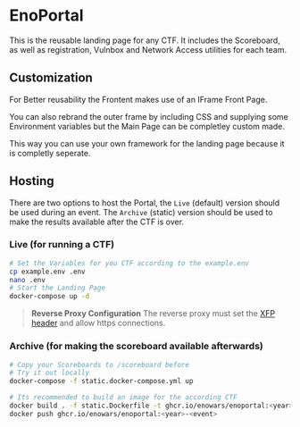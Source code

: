 # EnoPortal

This is the reusable landing page for any CTF. It includes the Scoreboard, as well as registration, Vulnbox and Network Access utilities for each team.

## Customization

For Better reusability the Frontent makes use of an IFrame Front Page.

You can also rebrand the outer frame by including CSS and supplying some Environment variables but the Main Page can be completley custom made.

This way you can use your own framework for the landing page because it is completly seperate.

## Hosting

There are two options to host the Portal, the `Live` (default) version should be used during an event. The `Archive` (static) version should be used to make the results available after the CTF is over.

### Live (for running a CTF)

```bash
# Set the Variables for you CTF according to the example.env
cp example.env .env
nano .env
# Start the Landing Page
docker-compose up -d
```

> **Reverse Proxy Configuration**
> The reverse proxy must set the [XFP header](https://developer.mozilla.org/en-US/docs/Web/HTTP/Headers/X-Forwarded-Proto) and allow https connections.

### Archive (for making the scoreboard available afterwards)

```bash
# Copy your Scoreboards to /scoreboard before
# Try it out locally
docker-compose -f static.docker-compose.yml up

# Its recommended to build an image for the according CTF
docker build . -f static.Dockerfile -t ghcr.io/enowars/enoportal:<year>-<event>
docker push ghcr.io/enowars/enoportal:<year>-<event>
```
